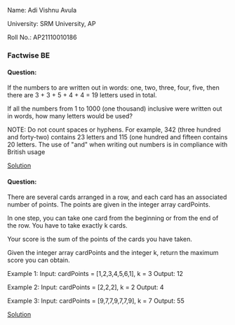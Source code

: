 Name: Adi Vishnu Avula

University: SRM University, AP

Roll No.: AP21110010186

### Factwise BE

#### Question:
If the numbers to are written out in words: one, two, three, four, five, then there are 3 + 3 + 5 + 4 + 4 = 19 letters used in total.
 
If all the numbers from 1 to 1000 (one thousand) inclusive were written out in words, how many letters would be used?
 
 
NOTE: Do not count spaces or hyphens. For example, 342 (three hundred and forty-two) contains 23 letters and 115 (one hundred and fifteen contains 20 letters. The use of "and" when writing out numbers is in compliance with British usage

[Solution](https://github.com/adivishnu-a/AP21110010186_Factwise_BE/blob/main/q6_count_letters.py)

#### Question:
There are several cards arranged in a row, and each card has an associated number of points. The points are given in the integer array cardPoints.
 
In one step, you can take one card from the beginning or from the end of the row. You have to take exactly k cards.
 
Your score is the sum of the points of the cards you have taken.
 
Given the integer array cardPoints and the integer k, return the maximum score you can obtain.
 
Example 1:
Input: cardPoints = [1,2,3,4,5,6,1], k = 3
Output: 12
 
Example 2:
Input: cardPoints = [2,2,2], k = 2
Output: 4
 
Example 3:
Input: cardPoints = [9,7,7,9,7,7,9], k = 7
Output: 55

[Solution](https://github.com/adivishnu-a/AP21110010186_Factwise_BE/blob/main/q7_cards.py)

